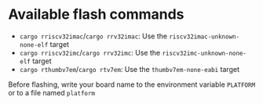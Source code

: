 # Available flash commands

- `cargo rriscv32imac`/`cargo rrv32imac`: Use the `riscv32imac-unknown-none-elf` target
- `cargo rriscv32imc`/`cargo rrv32imc`: Use the `riscv32imc-unknown-none-elf` target
- `cargo rthumbv7em`/`cargo rtv7em`: Use the `thumbv7em-none-eabi` target

Before flashing, write your board name to the environment variable `PLATFORM` or to a file named `platform`
